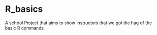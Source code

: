 # R_basics
A school Project that aims  to show instructors that we got the hag of  the basic R commands 
